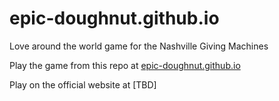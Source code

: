 # epic-doughnut.github.io
Love around the world game for the Nashville Giving Machines

Play the game from this repo at
[epic-doughnut.github.io](https://epic-doughnut.github.io)

Play on the official website at
[TBD]
